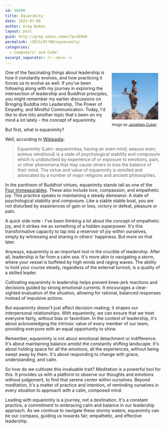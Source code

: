 ```yaml
---
id: 16940
title: Equanimity
date: 2023-07-08
author: Greg Nokes
layout: post
guid: http://greg.nokes.name/?p=16940
permalink: /2023/07/08/equanimity/
categories:
  - Computers! and Code!
excerpt_separator: <!--more-->
---
```


<div style="float: right; padding: 10px 10px 10px 10px;"><img src="/binaries/2023/07/Equanimity.jpg" width="150" alt=" Balanced Rocks"><br />
<sub><i>Image by <a href="https://www.flickr.com/photos/joncutrer/46806250465/in/photolist-2ej7gyn-2fsdbeU-2etxiFJ-RP7xTa-MyDg3N">Jonathan Cutrer</a></i></sub></div>

One of the fascinating things about leadership is how it constantly evolves, and how practicing it forces us to evolve as well. If you've been following along with my journey in exploring the intersection of leadership and Buddhist principles, you might remember my earlier discussions on Bringing Buddha into Leadership, The Power of Empathy, and Mindful Communication. Today, I'd like to dive into another topic that's been on my mind a lot lately - the concept of equanimity.

<!--more-->

But first, what is equanimity?

Well, according to [Wikipedia](https://en.wikipedia.org/wiki/Equanimity):

> Equanimity (Latin: æquanimitas, having an even mind; aequus even; animus mind/soul) is a state of psychological stability and composure which is undisturbed by experience of or exposure to emotions, pain, or other phenomena that may cause others to lose the balance of their mind. The virtue and value of equanimity is extolled and advocated by a number of major religions and ancient philosophies.

In the pantheon of Buddhist virtues, equanimity stands tall as one of the [Four Immeasurables](https://en.wikipedia.org/wiki/Brahmavihara). These also include love, compassion, and empathetic joy. This practice speaks to maintaining a steady demeanor. A state of psychological stability and composure. Like a stable stable boat, you are not disturbed by experiences of gain or loss, victory or defeat, pleasure or pain.

A quick side note - I've been thinking a lot about the concept of empathetic joy, and it strikes me as something of a hidden superpower. It's this transformative capacity to tap into a reservoir of joy within ourselves, simply by witnessing and sharing in others' happiness. But more on that later.

Anyways, equanimity is an important tool in the crucible of leadership. After all, leadership is far from a calm sea. It's more akin to navigating a storm, where your vessel is buffeted by high winds and raging waves. The ability to hold your course steady, regardless of the external turmoil, is a quality of a skilled leader.

Cultivating equanimity in leadership helps prevent knee-jerk reactions and decisions guided by strong emotional currents. It encourages a clear-sighted evaluation of the situation, allowing for rational, balanced responses instead of impulsive actions.

But equanimity doesn't just affect decision-making; it shapes our interpersonal relationships. With equanimity, we can ensure that we treat everyone fairly, without bias or favoritism. In the context of leadership, it's about acknowledging the intrinsic value of every member of our team, providing everyone with an equal opportunity to shine.

Remember, equanimity is not about emotional detachment or indifference. It's about maintaining balance amidst the constantly shifting landscape. It's about holding space for all the emotions, all the experiences, without being swept away by them. It's about responding to change with grace, understanding, and calm.

So how do we cultivate this invaluable trait? Meditation is a powerful tool for this. It provides us with a platform to observe our thoughts and emotions without judgement, to find that serene center within ourselves. Beyond meditation, it's a matter of practice and intention, of reminding ourselves in every situation to approach with a calm, composed mind.

Leading with equanimity is a journey, not a destination. It's a constant practice, a commitment to embracing calm and balance in our leadership approach. As we continue to navigate these stormy waters, equanimity can be our compass, guiding us towards fair, empathetic, and effective leadership.
